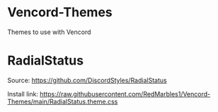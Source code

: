 # Vencord-Themes
Themes to use with Vencord

# RadialStatus
 Source: https://github.com/DiscordStyles/RadialStatus
 
 Install link: https://raw.githubusercontent.com/RedMarbles1/Vencord-Themes/main/RadialStatus.theme.css
